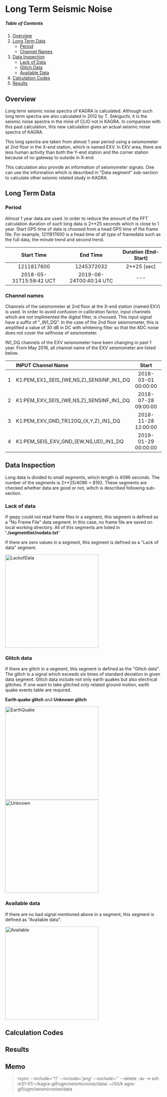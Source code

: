 # Long Term Seismic Noise
##### Table of Contents  
1. [Overview](#overview)
2. [Long Term Data](#long-term-data)
	* [Period](#period)
	* [Channel Names](#channel-names)
3. [Data Inspection](#data-inspection)
	* [Lack of Data](#lack-of-data)
	* [Glitch Data](#glitch-data) 
	* [Available Data](#available-data)
4. [Calculation Codes](#calculation-codes)
5. [Results](#results)

## Overview
Long term seismic noise spectra of KAGRA is calculated. Although such long term spectra are also calculated in 2012 by T. Sekiguchi, it is the seismic noise spectra in the mine of CLIO not in KAGRA. In comparison with this past calculation, this new calculation gives an actual seismic noise spectra of KAGRA.

This long spectra are taken from almost 1 year period using a seismometer at 2nd floor in the X-end station, which is named EXV. In EXV area, there are less human activity than both the Y-end station and the corner station because of no gateway to outside in X-end.

This calculation also provide an information of seismometer signals. One can use the information which is described in "Data segment" sub-section to calculate other seismic related study in KAGRA.

## Long Term Data
### Period
Almost 1 year data are used. In order to reduce the amount of the FFT calculation duration of such long data is 2**25 seconds which is close to 1 year. Start GPS time of data is choosed from a head GPS time of the frame file. For example, 1211817600 is a head time of all type of framedata such as the full data, the minute trend and second trend.

| Start Time              | End Time                | Duration (End-Start)  |
|:-----------------------:|:-----------------------:|:---------------------:|
| 1211817600              | 1245372032              | 2**25 [sec]           |
| 2018-05-31T15:59:42 UCT | 2019-06-24T00:40:14 UTC |         ---           |


### Channel names
Channels of the seismometer at 2nd floor at the X-end station (named EXV) is used. In order to avoid confusion in calibration factor, input channels which are not implimented the digital filter, is choosed. This input signal have a suffix of "\_IN1\_DQ". In the case of the 2nd floor seismometer, this is amplified a value of 30 dB in DC with whitening filter so that the ADC noise does not cover the selfnoise of seismometer.

IN1\_DQ channels of the EXV seismometer have been changing in past 1 year. From May 2018, all channel name of the EXV seismometer are listed below.

|| INPUT Channel Name | Start | End |
|:-:|:-------------|:---------:| :------:| 
|1| K1:PEM\_EX1\_SEIS\_{WE,NS,Z}\_SENSINF\_IN1\_DQ | 2018-03-01 00:00:00 | 2018-07-28 08:00:00 | 
|2| K1:PEM\_EXV\_SEIS\_{WE,NS,Z}\_SENSINF\_IN1\_DQ | 2018-07-28 09:00:00 | 2018-11-29 11:00:00 | 
|3| K1:PEM\_EXV\_GND\_TR120Q\_{X,Y,Z}\_IN1\_DQ | 2018-11-28 12:00:00 | 2019-01-28 09:00:00 | 
|4| K1:PEM\_SEIS\_EXV\_GND\_{EW,NS,UD}\_IN1\_DQ | 2019-01-29 00:00:00 | --- | 

## Data Inspection
Long data is divided to small segments, which length is 4096 seconds. The number of the segments is 2**25/4096 = 8192. These segments are checked whether data are good or not, wihch is described following sub-section. 


### Lack of data
If gwpy could not read frame files in a segment, this segment is defined as a "No Frame File" data segment. In this case, no frame file are saved on local working directory. All of this segments are listed in **'./segmentlist/nodata.txt'**

If there are zero values in a segment, this segment is defined as a "Lack of data" segment. 

<img src="./result/1212477056_1212481152_TS.png" alt="LackofData" width=300/>


### Glitch data
If there are glitch in a segment, this segment is defined as the "Glitch data". The glitch is a signal which exceeds six times of standard deviation in given data segment. Glitch data include not only earth quakes but also electrical glitches. If one want to take glitched only related ground motion, earth quake events table are required.

**Earth quake glitch** and **Unknown glitch**

<img src="./result/1211973248_1211977344_TS.png" alt="EarthQuake" width=300/>
<img src="./result/1211874944_1211879040_TS.png" alt="Unknown" width=300/>

### Available data
If there are no bad signal mentioned above in a segment, this segment is defined as "Available data".

<img src="./result/1211858560_1211862656_TS.png" alt="Available" width=300/>


## Calculation Codes
## Results


## Memo 

> rsync --include='*/' --include='*png' --exclude='*' --delete -av -e ssh m31-01:~/kagra-gif/ugm/seismicnoise/data/ ~/Git/k
agra-gif/ugm/seismicnoise/data 